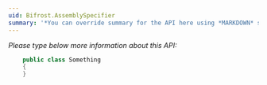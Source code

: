 ```yaml
---
uid: Bifrost.AssemblySpecifier
summary: '*You can override summary for the API here using *MARKDOWN* syntax'
---
```


*Please type below more information about this API:*
```cs
    public class Something
    {
    }
```
